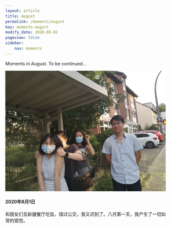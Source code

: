 ```yaml
---
layout: article
title: August
permalink: /moments/august
key: moments-august
modify_date: 2020-08-02
pageview: false
sidebar:
    nav: moments
---
```



Moments in August. To be continued...

<!--more-->



<div class="card">
  <div class="card__image">
    <img class="image" src="https://github.com/Yuleii/Yuleii.github.io/raw/master/pictures/moment_pics/august/20200801.JPG"/>
  </div>
  <div class="card__content">
    <div class="card__header">
      <h4>2020年8月1日</h4>
    </div>
    <p>
      和朋友们去新疆餐厅吃饭，错过公交，我又迟到了。八月第一天，我产生了一切如常的错觉。
    </p>
  </div>
</div>


